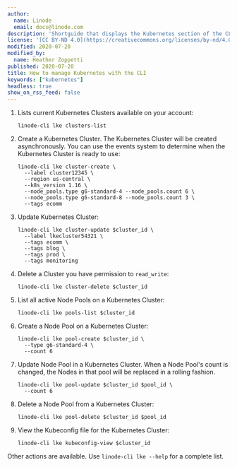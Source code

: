 ```yaml
---
author:
  name: Linode
  email: docs@linode.com
description: 'Shortguide that displays the Kubernetes section of the CLI guide.'
license: '[CC BY-ND 4.0](https://creativecommons.org/licenses/by-nd/4.0)'
modified: 2020-07-20
modified_by:
  name: Heather Zoppetti
published: 2020-07-20
title: How to manage Kubernetes with the CLI
keywords: ["kubernetes"]
headless: true
show_on_rss_feed: false
---
```


1.  Lists current Kubernetes Clusters available on your account:

        linode-cli lke clusters-list

1.  Create a Kubernetes Cluster. The Kubernetes Cluster will be created asynchronously. You can use the events system to determine when the Kubernetes Cluster is ready to use:

        linode-cli lke cluster-create \
          --label cluster12345 \
          --region us-central \
          --k8s_version 1.16 \
          --node_pools.type g6-standard-4 --node_pools.count 6 \
          --node_pools.type g6-standard-8 --node_pools.count 3 \
          --tags ecomm

1.  Update Kubernetes Cluster:

        linode-cli lke cluster-update $cluster_id \
          --label lkecluster54321 \
          --tags ecomm \
          --tags blog \
          --tags prod \
          --tags monitoring

1.  Delete a Cluster you have permission to `read_write`:

        linode-cli lke cluster-delete $cluster_id

1.  List all active Node Pools on a Kubernetes Cluster:

        linode-cli lke pools-list $cluster_id

1.  Create a Node Pool on a Kubernetes Cluster:

        linode-cli lke pool-create $cluster_id \
          --type g6-standard-4 \
          --count 6

1.  Update Node Pool in a Kubernetes Cluster. When a Node Pool's count is changed, the Nodes in that pool will be replaced in a rolling fashion.

        linode-cli lke pool-update $cluster_id $pool_id \
          --count 6

1.  Delete a Node Pool from a Kubernetes Cluster:

        linode-cli lke pool-delete $cluster_id $pool_id

1.  View the Kubeconfig file for the Kubernetes Cluster:

        linode-cli lke kubeconfig-view $cluster_id

Other actions are available. Use `linode-cli lke --help` for a complete list.
